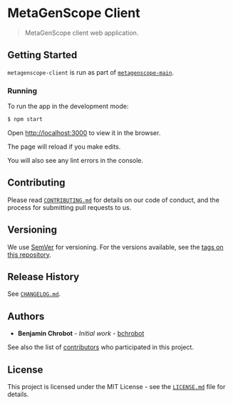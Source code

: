 # MetaGenScope Client

> MetaGenScope client web application.

## Getting Started

`metagenscope-client` is run as part of [`metagenscope-main`](https://github.com/bchrobot/metagenscope-main).

### Running

To run the app in the development mode:

```sh
$ npm start
```

Open [http://localhost:3000](http://localhost:3000) to view it in the browser.

The page will reload if you make edits.

You will also see any lint errors in the console.

## Contributing

Please read [`CONTRIBUTING.md`](CONTRIBUTING.md) for details on our code of conduct, and the process for submitting pull requests to us.

## Versioning

We use [SemVer](http://semver.org/) for versioning. For the versions available, see the [tags on this repository][project-tags].

## Release History

See [`CHANGELOG.md`](CHANGELOG.md).

## Authors

* **Benjamin Chrobot** - _Initial work_ - [bchrobot](https://github.com/bchrobot)

See also the list of [contributors][contributors] who participated in this project.

## License

This project is licensed under the MIT License - see the [`LICENSE.md`](LICENSE.md) file for details.


[project-tags]: https://github.com/bchrobot/metagenscope-client/tags
[contributors]: https://github.com/bchrobot/metagenscope-client/contributors
